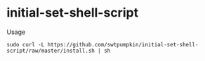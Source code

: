 # initial-set-shell-script

Usage
```
sudo curl -L https://github.com/swtpumpkin/initial-set-shell-script/raw/master/install.sh | sh
```
